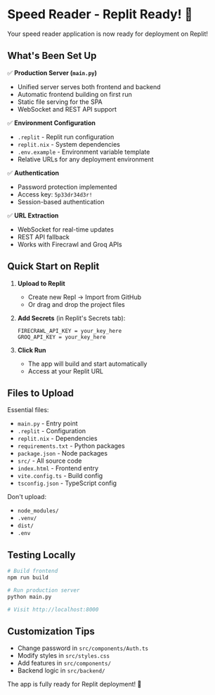 # Speed Reader - Replit Ready! 🚀

Your speed reader application is now ready for deployment on Replit!

## What's Been Set Up

✅ **Production Server (`main.py`)**
- Unified server serves both frontend and backend
- Automatic frontend building on first run
- Static file serving for the SPA
- WebSocket and REST API support

✅ **Environment Configuration**
- `.replit` - Replit run configuration
- `replit.nix` - System dependencies
- `.env.example` - Environment variable template
- Relative URLs for any deployment environment

✅ **Authentication**
- Password protection implemented
- Access key: `5p33dr34d3r!`
- Session-based authentication

✅ **URL Extraction**
- WebSocket for real-time updates
- REST API fallback
- Works with Firecrawl and Groq APIs

## Quick Start on Replit

1. **Upload to Replit**
   - Create new Repl → Import from GitHub
   - Or drag and drop the project files

2. **Add Secrets** (in Replit's Secrets tab):
   ```
   FIRECRAWL_API_KEY = your_key_here
   GROQ_API_KEY = your_key_here
   ```

3. **Click Run**
   - The app will build and start automatically
   - Access at your Replit URL

## Files to Upload

Essential files:
- `main.py` - Entry point
- `.replit` - Configuration
- `replit.nix` - Dependencies
- `requirements.txt` - Python packages
- `package.json` - Node packages
- `src/` - All source code
- `index.html` - Frontend entry
- `vite.config.ts` - Build config
- `tsconfig.json` - TypeScript config

Don't upload:
- `node_modules/`
- `.venv/`
- `dist/`
- `.env`

## Testing Locally

```bash
# Build frontend
npm run build

# Run production server
python main.py

# Visit http://localhost:8000
```

## Customization Tips

- Change password in `src/components/Auth.ts`
- Modify styles in `src/styles.css`
- Add features in `src/components/`
- Backend logic in `src/backend/`

The app is fully ready for Replit deployment! 🎉